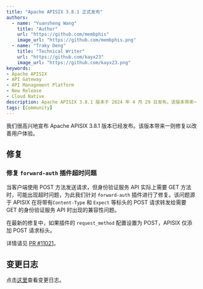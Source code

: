 ```yaml
---
title: "Apache APISIX 3.8.1 正式发布"
authors:
  - name: "Yuansheng Wang"
    title: "Author"
    url: "https://github.com/membphis"
    image_url: "https://github.com/membphis.png"
  - name: "Traky Deng"
    title: "Technical Writer"
    url: "https://github.com/kayx23"
    image_url: "https://github.com/kayx23.png"
keywords:
- Apache APISIX
- API Gateway
- API Management Platform
- New Release
- Cloud Native
description: Apache APISIX 3.8.1 版本于 2024 年 4 月 29 日发布。该版本带来一则修复。
tags: [Community]
---
```


我们很高兴地宣布 Apache APISIX 3.8.1 版本已经发布。该版本带来一则修复以改善用户体验。

<!--truncate-->

## 修复

### 修复 `forward-auth` 插件超时问题

当客户端使用 POST 方法发送请求，但身份验证服务 API 实际上需要 GET 方法时，可能出现超时问题，为此我们针对 `forward-auth` 插件进行了修复。该问题源于 APISIX 在将带有`Content-Type` 和 `Expect` 等标头的 POST 请求转发给需要 GET 的身份验证服务 API 时出现的兼容性问题。

在最新的修复中，如果插件的 `request_method` 配置设置为 POST，APISIX 仅添加 POST 请求标头。

详情请见 [PR #11021](https://github.com/apache/apisix/pull/11021)。

## 变更日志

点击[这里](https://github.com/apache/apisix/blob/release/3.9/CHANGELOG.md#391)查看变更日志。
